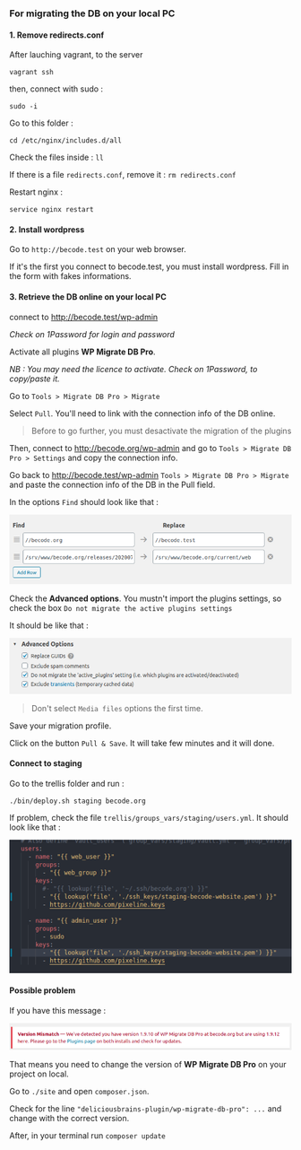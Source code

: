 ### For migrating the DB on your local PC


#### 1. Remove redirects.conf
After lauching vagrant, to the server 

```
vagrant ssh
```

then, connect with sudo : 

```
sudo -i
```

Go to this folder :

```
cd /etc/nginx/includes.d/all
```

Check the files inside : `ll`

If there is a file `redirects.conf`, remove it : `rm redirects.conf`

Restart nginx :

```
service nginx restart
```

#### 2. Install wordpress

Go to `http://becode.test` on your web browser. 

If it's the first you connect to becode.test, you must install wordpress. Fill in the form with fakes informations. 


#### 3. Retrieve the DB online on your local PC

connect to http://becode.test/wp-admin

*Check on 1Password for login and password* 

Activate all plugins **WP Migrate DB Pro**. 

*NB : You may need the licence to activate. Check on 1Password, to copy/paste it.*


Go to `Tools > Migrate DB Pro > Migrate`

Select `Pull`. You'll need to link with the connection info of the DB online.

> Before to go further, you must desactivate the migration of the plugins


Then, connect to http://becode.org/wp-admin and go to `Tools > Migrate DB Pro > Settings` and copy the connection info.

Go back to http://becode.test/wp-admin `Tools > Migrate DB Pro > Migrate` and paste the connection info of the DB in the Pull field. 

In the options `Find` should look like that :

![migrating DB 1](migratedb1.png)

Check the **Advanced options**. You mustn't import the plugins settings, so check the box `Do not migrate the active plugins settings`

It should be like that :

![migrating not import plugin settings](migratedb3.png)

> Don't select `Media files` options the first time. 

Save your migration profile. 

Click on the button `Pull & Save`. It will take few minutes and it will done. 

#### Connect to staging

Go to the trellis folder and run : 

```
./bin/deploy.sh staging becode.org
```

If problem, check the file `trellis/groups_vars/staging/users.yml`. It should look like that : 

![configure groups vars for staging](migratedb4.png)

#### Possible problem 

If you have this message :

![migrating DB 2](migratedb2.png)

That means you need to change the version of **WP Migrate DB Pro** on your project on local. 

Go to `./site` and open `composer.json`. 

Check for the line `"deliciousbrains-plugin/wp-migrate-db-pro": ...` and change with the correct version. 

After, in your terminal run `composer update`
